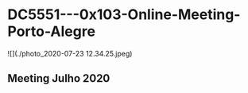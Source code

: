 # DC5551---0x103-Online-Meeting-Porto-Alegre
![](./photo_2020-07-23 12.34.25.jpeg)

## Meeting Julho 2020
